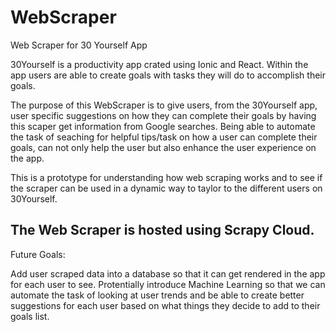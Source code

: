 # WebScraper
Web Scraper for 30 Yourself App

30Yourself is a productivity app crated using Ionic and React. Within the app users are able to create goals with tasks they will do to accomplish their goals.

The purpose of this WebScraper is to give users, from the 30Yourself app, user specific suggestions on how they can complete their goals by having 
this scaper get information from Google searches. Being able to automate the task of seaching for helpful tips/task on how a user can complete their goals,
can not only help the user but also enhance the user experience on the app.

This is a prototype for understanding how web scraping works and to see if the scraper can be used in a dynamic way to taylor to the different users
on 30Yourself.


The Web Scraper is hosted using Scrapy Cloud.
---
Future Goals:

Add user scraped data into a database so that it can get rendered in the app for each user to see.
Protentially introduce Machine Learning so that we can automate the task of looking at user trends and be able to create better suggestions for each user based on what things they decide to add to their goals list. 

